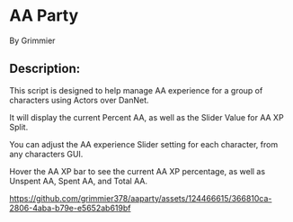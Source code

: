 # AA Party

By Grimmier

## Description: 

This script is designed to help manage AA experience for a group of characters using Actors over DanNet.

It will display the current Percent AA, as well as the Slider Value for AA XP Split.

You can adjust the AA experience Slider setting for each character, from any characters GUI.

Hover the AA XP bar to see the current AA XP percentage, as well as Unspent AA, Spent AA, and Total AA.


https://github.com/grimmier378/aaparty/assets/124466615/366810ca-2806-4aba-b79e-e5652ab619bf

